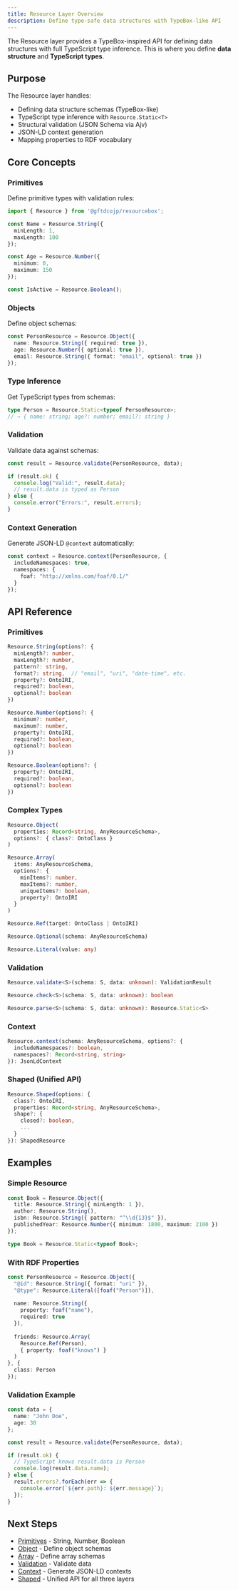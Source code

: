```yaml
---
title: Resource Layer Overview
description: Define type-safe data structures with TypeBox-like API
---
```


The Resource layer provides a TypeBox-inspired API for defining data structures with full TypeScript type inference. This is where you define **data structure** and **TypeScript types**.

## Purpose

The Resource layer handles:

- Defining data structure schemas (TypeBox-like)
- TypeScript type inference with `Resource.Static<T>`
- Structural validation (JSON Schema via Ajv)
- JSON-LD context generation
- Mapping properties to RDF vocabulary

## Core Concepts

### Primitives

Define primitive types with validation rules:

```typescript
import { Resource } from '@gftdcojp/resourcebox';

const Name = Resource.String({
  minLength: 1,
  maxLength: 100
});

const Age = Resource.Number({
  minimum: 0,
  maximum: 150
});

const IsActive = Resource.Boolean();
```

### Objects

Define object schemas:

```typescript
const PersonResource = Resource.Object({
  name: Resource.String({ required: true }),
  age: Resource.Number({ optional: true }),
  email: Resource.String({ format: "email", optional: true })
});
```

### Type Inference

Get TypeScript types from schemas:

```typescript
type Person = Resource.Static<typeof PersonResource>;
// → { name: string; age?: number; email?: string }
```

### Validation

Validate data against schemas:

```typescript
const result = Resource.validate(PersonResource, data);

if (result.ok) {
  console.log("Valid:", result.data);
  // result.data is typed as Person
} else {
  console.error("Errors:", result.errors);
}
```

### Context Generation

Generate JSON-LD `@context` automatically:

```typescript
const context = Resource.context(PersonResource, {
  includeNamespaces: true,
  namespaces: {
    foaf: "http://xmlns.com/foaf/0.1/"
  }
});
```

## API Reference

### Primitives

```typescript
Resource.String(options?: {
  minLength?: number,
  maxLength?: number,
  pattern?: string,
  format?: string,  // "email", "uri", "date-time", etc.
  property?: OntoIRI,
  required?: boolean,
  optional?: boolean
})

Resource.Number(options?: {
  minimum?: number,
  maximum?: number,
  property?: OntoIRI,
  required?: boolean,
  optional?: boolean
})

Resource.Boolean(options?: {
  property?: OntoIRI,
  required?: boolean,
  optional?: boolean
})
```

### Complex Types

```typescript
Resource.Object(
  properties: Record<string, AnyResourceSchema>,
  options?: { class?: OntoClass }
)

Resource.Array(
  items: AnyResourceSchema,
  options?: {
    minItems?: number,
    maxItems?: number,
    uniqueItems?: boolean,
    property?: OntoIRI
  }
)

Resource.Ref(target: OntoClass | OntoIRI)

Resource.Optional(schema: AnyResourceSchema)

Resource.Literal(value: any)
```

### Validation

```typescript
Resource.validate<S>(schema: S, data: unknown): ValidationResult

Resource.check<S>(schema: S, data: unknown): boolean

Resource.parse<S>(schema: S, data: unknown): Resource.Static<S>
```

### Context

```typescript
Resource.context(schema: AnyResourceSchema, options?: {
  includeNamespaces?: boolean,
  namespaces?: Record<string, string>
}): JsonLdContext
```

### Shaped (Unified API)

```typescript
Resource.Shaped(options: {
  class?: OntoIRI,
  properties: Record<string, AnyResourceSchema>,
  shape?: {
    closed?: boolean,
    ...
  }
}): ShapedResource
```

## Examples

### Simple Resource

```typescript
const Book = Resource.Object({
  title: Resource.String({ minLength: 1 }),
  author: Resource.String(),
  isbn: Resource.String({ pattern: "^\\d{13}$" }),
  publishedYear: Resource.Number({ minimum: 1800, maximum: 2100 })
});

type Book = Resource.Static<typeof Book>;
```

### With RDF Properties

```typescript
const PersonResource = Resource.Object({
  "@id": Resource.String({ format: "uri" }),
  "@type": Resource.Literal([foaf("Person")]),
  
  name: Resource.String({
    property: foaf("name"),
    required: true
  }),
  
  friends: Resource.Array(
    Resource.Ref(Person),
    { property: foaf("knows") }
  )
}, {
  class: Person
});
```

### Validation Example

```typescript
const data = {
  name: "John Doe",
  age: 30
};

const result = Resource.validate(PersonResource, data);

if (result.ok) {
  // TypeScript knows result.data is Person
  console.log(result.data.name);
} else {
  result.errors?.forEach(err => {
    console.error(`${err.path}: ${err.message}`);
  });
}
```

## Next Steps

- [Primitives](/resource/primitives/) - String, Number, Boolean
- [Object](/resource/object/) - Define object schemas
- [Array](/resource/array/) - Define array schemas
- [Validation](/resource/validation/) - Validate data
- [Context](/resource/context/) - Generate JSON-LD contexts
- [Shaped](/resource/shaped/) - Unified API for all three layers

